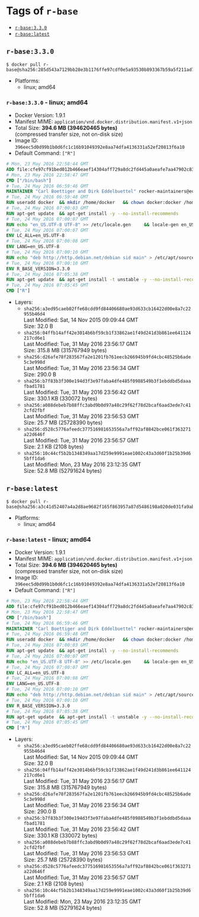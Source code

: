 <!-- THIS FILE IS GENERATED VIA '.template-helpers/generate-tag-details.pl' -->

# Tags of `r-base`

-	[`r-base:3.3.0`](#r-base330)
-	[`r-base:latest`](#r-baselatest)

## `r-base:3.3.0`

```console
$ docker pull r-base@sha256:285d543a7129bb28e3b1176ffe97cdf0e5a93530b893367b59a5f211ad71555a
```

-	Platforms:
	-	linux; amd64

### `r-base:3.3.0` - linux; amd64

-	Docker Version: 1.9.1
-	Manifest MIME: `application/vnd.docker.distribution.manifest.v1+json`
-	Total Size: **394.6 MB (394620465 bytes)**  
	(compressed transfer size, not on-disk size)
-	Image ID: `396eec5d0d99b1b0d6fc1c16b91049392e8aa74dfa4136331a52ef20813f6a10`
-	Default Command: `["R"]`

```dockerfile
# Mon, 23 May 2016 22:58:44 GMT
ADD file:cfe97cf91bed012b466eaef14304aff729a8dc2fd445a0aeafe7aa47902c8351 in /
# Mon, 23 May 2016 22:58:47 GMT
CMD ["/bin/bash"]
# Tue, 24 May 2016 06:59:46 GMT
MAINTAINER "Carl Boettiger and Dirk Eddelbuettel" rocker-maintainers@eddelbuettel.com
# Tue, 24 May 2016 06:59:48 GMT
RUN useradd docker 	&& mkdir /home/docker 	&& chown docker:docker /home/docker 	&& addgroup docker staff
# Tue, 24 May 2016 07:00:03 GMT
RUN apt-get update 	&& apt-get install -y --no-install-recommends 		ed 		less 		locales 		vim-tiny 		wget 		ca-certificates 	&& rm -rf /var/lib/apt/lists/*
# Tue, 24 May 2016 07:00:07 GMT
RUN echo "en_US.UTF-8 UTF-8" >> /etc/locale.gen 	&& locale-gen en_US.utf8 	&& /usr/sbin/update-locale LANG=en_US.UTF-8
# Tue, 24 May 2016 07:00:07 GMT
ENV LC_ALL=en_US.UTF-8
# Tue, 24 May 2016 07:00:08 GMT
ENV LANG=en_US.UTF-8
# Tue, 24 May 2016 07:00:10 GMT
RUN echo "deb http://http.debian.net/debian sid main" > /etc/apt/sources.list.d/debian-unstable.list 	&& echo 'APT::Default-Release "testing";' > /etc/apt/apt.conf.d/default
# Tue, 24 May 2016 07:00:10 GMT
ENV R_BASE_VERSION=3.3.0
# Tue, 24 May 2016 07:05:38 GMT
RUN apt-get update 	&& apt-get install -t unstable -y --no-install-recommends 		littler                 r-cran-littler 		r-base=${R_BASE_VERSION}* 		r-base-dev=${R_BASE_VERSION}* 		r-recommended=${R_BASE_VERSION}*         && echo 'options(repos = c(CRAN = "https://cran.rstudio.com/"), download.file.method = "libcurl")' >> /etc/R/Rprofile.site         && echo 'source("/etc/R/Rprofile.site")' >> /etc/littler.r 	&& ln -s /usr/share/doc/littler/examples/install.r /usr/local/bin/install.r 	&& ln -s /usr/share/doc/littler/examples/install2.r /usr/local/bin/install2.r 	&& ln -s /usr/share/doc/littler/examples/installGithub.r /usr/local/bin/installGithub.r 	&& ln -s /usr/share/doc/littler/examples/testInstalled.r /usr/local/bin/testInstalled.r 	&& install.r docopt 	&& rm -rf /tmp/downloaded_packages/ /tmp/*.rds 	&& rm -rf /var/lib/apt/lists/*
# Tue, 24 May 2016 07:05:45 GMT
CMD ["R"]
```

-	Layers:
	-	`sha256:a3ed95caeb02ffe68cdd9fd84406680ae93d633cb16422d00e8a7c22955b46d4`  
		Last Modified: Sat, 14 Nov 2015 09:09:44 GMT  
		Size: 32.0 B
	-	`sha256:04ffb14aff42e3014b6bf59cb1f33862ae1f49d241d3b861ee641124217cd6e1`  
		Last Modified: Tue, 31 May 2016 23:56:17 GMT  
		Size: 315.8 MB (315767949 bytes)
	-	`sha256:d26afe78f283567fa2e1201fb761eecb266945b9fd4cbc48525b6ade5c3e998d`  
		Last Modified: Tue, 31 May 2016 23:56:34 GMT  
		Size: 290.0 B
	-	`sha256:b7f83b3f300e194d3f3e97faba4dfe485f0988549b3f1ebddbd5daaafbad1781`  
		Last Modified: Tue, 31 May 2016 23:56:42 GMT  
		Size: 330.1 KB (330072 bytes)
	-	`sha256:a088debeb7b88ffc3abd9b0d97a48c29f62f78d2bcaf6aad3ede7c412cfd2fbf`  
		Last Modified: Tue, 31 May 2016 23:56:53 GMT  
		Size: 25.7 MB (25728390 bytes)
	-	`sha256:d528c5776afeedc377516981653556a7aff92af8842bce061f363271a22d646f`  
		Last Modified: Tue, 31 May 2016 23:56:57 GMT  
		Size: 2.1 KB (2108 bytes)
	-	`sha256:10c44cf5b2b1348349aa17d259e9991eae1002c43a3d60f1b25b39d65bff1da6`  
		Last Modified: Mon, 23 May 2016 23:12:35 GMT  
		Size: 52.8 MB (52791624 bytes)

## `r-base:latest`

```console
$ docker pull r-base@sha256:a3c41d52407a4a2d8ae9682f165f863957a87d5486198a020de031fa9ab045a8
```

-	Platforms:
	-	linux; amd64

### `r-base:latest` - linux; amd64

-	Docker Version: 1.9.1
-	Manifest MIME: `application/vnd.docker.distribution.manifest.v1+json`
-	Total Size: **394.6 MB (394620465 bytes)**  
	(compressed transfer size, not on-disk size)
-	Image ID: `396eec5d0d99b1b0d6fc1c16b91049392e8aa74dfa4136331a52ef20813f6a10`
-	Default Command: `["R"]`

```dockerfile
# Mon, 23 May 2016 22:58:44 GMT
ADD file:cfe97cf91bed012b466eaef14304aff729a8dc2fd445a0aeafe7aa47902c8351 in /
# Mon, 23 May 2016 22:58:47 GMT
CMD ["/bin/bash"]
# Tue, 24 May 2016 06:59:46 GMT
MAINTAINER "Carl Boettiger and Dirk Eddelbuettel" rocker-maintainers@eddelbuettel.com
# Tue, 24 May 2016 06:59:48 GMT
RUN useradd docker 	&& mkdir /home/docker 	&& chown docker:docker /home/docker 	&& addgroup docker staff
# Tue, 24 May 2016 07:00:03 GMT
RUN apt-get update 	&& apt-get install -y --no-install-recommends 		ed 		less 		locales 		vim-tiny 		wget 		ca-certificates 	&& rm -rf /var/lib/apt/lists/*
# Tue, 24 May 2016 07:00:07 GMT
RUN echo "en_US.UTF-8 UTF-8" >> /etc/locale.gen 	&& locale-gen en_US.utf8 	&& /usr/sbin/update-locale LANG=en_US.UTF-8
# Tue, 24 May 2016 07:00:07 GMT
ENV LC_ALL=en_US.UTF-8
# Tue, 24 May 2016 07:00:08 GMT
ENV LANG=en_US.UTF-8
# Tue, 24 May 2016 07:00:10 GMT
RUN echo "deb http://http.debian.net/debian sid main" > /etc/apt/sources.list.d/debian-unstable.list 	&& echo 'APT::Default-Release "testing";' > /etc/apt/apt.conf.d/default
# Tue, 24 May 2016 07:00:10 GMT
ENV R_BASE_VERSION=3.3.0
# Tue, 24 May 2016 07:05:38 GMT
RUN apt-get update 	&& apt-get install -t unstable -y --no-install-recommends 		littler                 r-cran-littler 		r-base=${R_BASE_VERSION}* 		r-base-dev=${R_BASE_VERSION}* 		r-recommended=${R_BASE_VERSION}*         && echo 'options(repos = c(CRAN = "https://cran.rstudio.com/"), download.file.method = "libcurl")' >> /etc/R/Rprofile.site         && echo 'source("/etc/R/Rprofile.site")' >> /etc/littler.r 	&& ln -s /usr/share/doc/littler/examples/install.r /usr/local/bin/install.r 	&& ln -s /usr/share/doc/littler/examples/install2.r /usr/local/bin/install2.r 	&& ln -s /usr/share/doc/littler/examples/installGithub.r /usr/local/bin/installGithub.r 	&& ln -s /usr/share/doc/littler/examples/testInstalled.r /usr/local/bin/testInstalled.r 	&& install.r docopt 	&& rm -rf /tmp/downloaded_packages/ /tmp/*.rds 	&& rm -rf /var/lib/apt/lists/*
# Tue, 24 May 2016 07:05:45 GMT
CMD ["R"]
```

-	Layers:
	-	`sha256:a3ed95caeb02ffe68cdd9fd84406680ae93d633cb16422d00e8a7c22955b46d4`  
		Last Modified: Sat, 14 Nov 2015 09:09:44 GMT  
		Size: 32.0 B
	-	`sha256:04ffb14aff42e3014b6bf59cb1f33862ae1f49d241d3b861ee641124217cd6e1`  
		Last Modified: Tue, 31 May 2016 23:56:17 GMT  
		Size: 315.8 MB (315767949 bytes)
	-	`sha256:d26afe78f283567fa2e1201fb761eecb266945b9fd4cbc48525b6ade5c3e998d`  
		Last Modified: Tue, 31 May 2016 23:56:34 GMT  
		Size: 290.0 B
	-	`sha256:b7f83b3f300e194d3f3e97faba4dfe485f0988549b3f1ebddbd5daaafbad1781`  
		Last Modified: Tue, 31 May 2016 23:56:42 GMT  
		Size: 330.1 KB (330072 bytes)
	-	`sha256:a088debeb7b88ffc3abd9b0d97a48c29f62f78d2bcaf6aad3ede7c412cfd2fbf`  
		Last Modified: Tue, 31 May 2016 23:56:53 GMT  
		Size: 25.7 MB (25728390 bytes)
	-	`sha256:d528c5776afeedc377516981653556a7aff92af8842bce061f363271a22d646f`  
		Last Modified: Tue, 31 May 2016 23:56:57 GMT  
		Size: 2.1 KB (2108 bytes)
	-	`sha256:10c44cf5b2b1348349aa17d259e9991eae1002c43a3d60f1b25b39d65bff1da6`  
		Last Modified: Mon, 23 May 2016 23:12:35 GMT  
		Size: 52.8 MB (52791624 bytes)

